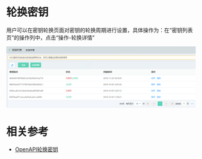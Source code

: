 # 轮换密钥

用户可以在密钥轮换页面对密钥的轮换周期进行设置，具体操作为：在“密钥列表页”的操作列中，点击“操作-轮换详情”

![密钥轮换](/image/Key-Management-Service/Key-Management/密钥轮换.png)

# 相关参考
- [OpenAPI轮换密钥](/API/Key-Management-Service/Key-Management-Service/keyRotation.md)

